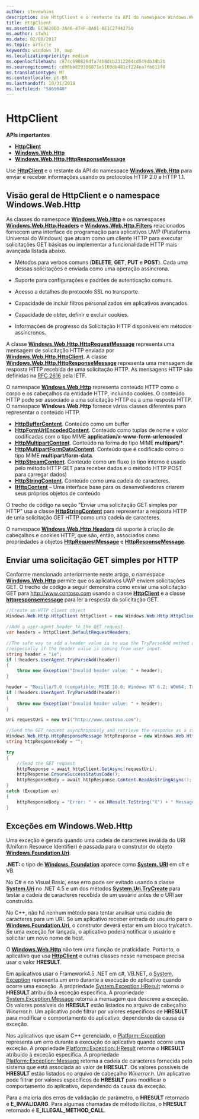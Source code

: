```yaml
---
author: stevewhims
description: Use HttpClient e o restante da API do namespace Windows.Web.Http para enviar e receber informações usando os protocolos HTTP 2.0 e HTTP 1.1.
title: HttpClient
ms.assetid: EC9820D3-3A46-474F-8A01-AE1C27442750
ms.author: stwhi
ms.date: 02/08/2017
ms.topic: article
keywords: windows 10, uwp
ms.localizationpriority: medium
ms.openlocfilehash: c874c690826dfa74b8dcb2312204cd549db3db2b
ms.sourcegitcommit: cd00bb829306871e5103db481cf224ea7fb613f0
ms.translationtype: MT
ms.contentlocale: pt-BR
ms.lasthandoff: 10/31/2018
ms.locfileid: "5869040"
---
```

# <a name="httpclient"></a>HttpClient


**APIs importantes**

-   [**HttpClient**](https://msdn.microsoft.com/library/windows/apps/dn298639)
-   [**Windows.Web.Http**](https://msdn.microsoft.com/library/windows/apps/dn279692)
-   [**Windows.Web.Http.HttpResponseMessage**](https://msdn.microsoft.com/library/windows/apps/dn279631)

Use [**HttpClient**](https://msdn.microsoft.com/library/windows/apps/dn298639) e o restante da API do namespace [**Windows.Web.Http**](https://msdn.microsoft.com/library/windows/apps/dn279692) para enviar e receber informações usando os protocolos HTTP 2.0 e HTTP 1.1.

## <a name="overview-of-httpclient-and-the-windowswebhttp-namespace"></a>Visão geral de HttpClient e o namespace Windows.Web.Http

As classes do namespace [**Windows.Web.Http**](https://msdn.microsoft.com/library/windows/apps/dn279692) e os namespaces [**Windows.Web.Http.Headers**](https://msdn.microsoft.com/library/windows/apps/dn252713) e [**Windows.Web.Http.Filters**](https://msdn.microsoft.com/library/windows/apps/dn298623) relacionados fornecem uma interface de programação para aplicativos UWP (Plataforma Universal do Windows) que atuam como um cliente HTTP para executar solicitações GET básicas ou implementar a funcionalidade HTTP mais avançada listada abaixo.

-   Métodos para verbos comuns (**DELETE**, **GET**, **PUT** e **POST**). Cada uma dessas solicitações é enviada como uma operação assíncrona.

-   Suporte para configurações e padrões de autenticação comuns.

-   Acesso a detalhes do protocolo SSL no transporte.

-   Capacidade de incluir filtros personalizados em aplicativos avançados.

-   Capacidade de obter, definir e excluir cookies.

-   Informações de progresso da Solicitação HTTP disponíveis em métodos assíncronos.

A classe [**Windows.Web.Http.HttpRequestMessage**](https://msdn.microsoft.com/library/windows/apps/dn279617) representa uma mensagem de solicitação HTTP enviada por [**Windows.Web.Http.HttpClient**](https://msdn.microsoft.com/library/windows/apps/dn298639). A classe [**Windows.Web.Http.HttpResponseMessage**](https://msdn.microsoft.com/library/windows/apps/dn279631) representa uma mensagem de resposta HTTP recebida de uma solicitação HTTP. As mensagens HTTP são definidas na [RFC 2616](http://go.microsoft.com/fwlink/p/?linkid=241642) pela IETF.

O namespace [**Windows.Web.Http**](https://msdn.microsoft.com/library/windows/apps/dn279692) representa conteúdo HTTP como o corpo e os cabeçalhos da entidade HTTP, incluindo cookies. O conteúdo HTTP pode ser associado a uma solicitação HTTP ou a uma resposta HTTP. O namespace **Windows.Web.Http** fornece várias classes diferentes para representar o conteúdo HTTP.

-   [**HttpBufferContent**](https://msdn.microsoft.com/library/windows/apps/dn298625). Conteúdo como um buffer
-   [**HttpFormUrlEncodedContent**](https://msdn.microsoft.com/library/windows/apps/dn298685). Conteúdo como tuplas de nome e valor codificadas com o tipo MIME **application/x-www-form-urlencoded**
-   [**HttpMultipartContent**](https://msdn.microsoft.com/library/windows/apps/dn298708). Conteúdo na forma do tipo MIME **multipart/\***.
-   [**HttpMultipartFormDataContent**](https://msdn.microsoft.com/library/windows/apps/dn279596). Conteúdo que é codificado como o tipo MIME **multipart/form-data**.
-   [**HttpStreamContent**](https://msdn.microsoft.com/library/windows/apps/dn279649). Conteúdo como um fluxo (o tipo interno é usado pelo método HTTP GET para receber dados e o método HTTP POST para carregar dados)
-   [**HttpStringContent**](https://msdn.microsoft.com/library/windows/apps/dn279661). Conteúdo como uma cadeia de caracteres.
-   [**IHttpContent**](https://msdn.microsoft.com/library/windows/apps/dn279684) – Uma interface base para os desenvolvedores criarem seus próprios objetos de conteúdo

O trecho de código na seção "Enviar uma solicitação GET simples por HTTP" usa a classe [**HttpStringContent**](https://msdn.microsoft.com/library/windows/apps/dn279661) para representar a resposta HTTP de uma solicitação GET HTTP como uma cadeia de caracteres.

O namespace [**Windows.Web.Http.Headers**](https://msdn.microsoft.com/library/windows/apps/dn252713) dá suporte à criação de cabeçalhos e cookies HTTP, que são, então, associados como propriedades a objetos [**HttpRequestMessage**](https://msdn.microsoft.com/library/windows/apps/dn279617) e [**HttpResponseMessage**](https://msdn.microsoft.com/library/windows/apps/dn279631).

## <a name="send-a-simple-get-request-over-http"></a>Enviar uma solicitação GET simples por HTTP

Conforme mencionado anteriormente neste artigo, o namespace [**Windows.Web.Http**](https://msdn.microsoft.com/library/windows/apps/dn279692) permite que os aplicativos UWP enviem solicitações GET. O trecho de código a seguir demonstra como enviar uma solicitação GET para http://www.contoso.com usando a classe [**HttpClient**](https://msdn.microsoft.com/library/windows/apps/dn298639) e a classe [**httpresponsemessage**](https://msdn.microsoft.com/library/windows/apps/dn279631) para ler a resposta da solicitação GET.

```csharp
//Create an HTTP client object
Windows.Web.Http.HttpClient httpClient = new Windows.Web.Http.HttpClient();

//Add a user-agent header to the GET request. 
var headers = httpClient.DefaultRequestHeaders;

//The safe way to add a header value is to use the TryParseAdd method and verify the return value is true,
//especially if the header value is coming from user input.
string header = "ie";
if (!headers.UserAgent.TryParseAdd(header))
{
    throw new Exception("Invalid header value: " + header);
}

header = "Mozilla/5.0 (compatible; MSIE 10.0; Windows NT 6.2; WOW64; Trident/6.0)";
if (!headers.UserAgent.TryParseAdd(header))
{
    throw new Exception("Invalid header value: " + header);
}

Uri requestUri = new Uri("http://www.contoso.com");

//Send the GET request asynchronously and retrieve the response as a string.
Windows.Web.Http.HttpResponseMessage httpResponse = new Windows.Web.Http.HttpResponseMessage();
string httpResponseBody = "";

try
{
    //Send the GET request
    httpResponse = await httpClient.GetAsync(requestUri);
    httpResponse.EnsureSuccessStatusCode();
    httpResponseBody = await httpResponse.Content.ReadAsStringAsync();
}
catch (Exception ex)
{
    httpResponseBody = "Error: " + ex.HResult.ToString("X") + " Message: " + ex.Message;
}
```

## <a name="exceptions-in-windowswebhttp"></a>Exceções em Windows.Web.Http

Uma exceção é gerada quando uma cadeia de caracteres inválida do URI (Uniform Resource Identifier) é passada para o construtor do objeto [**Windows.Foundation.Uri**](https://msdn.microsoft.com/library/windows/apps/br225998).

**.NET:** o tipo de [**Windows. Foundation**](https://msdn.microsoft.com/library/windows/apps/br225998) aparece como [**System. URI**](https://msdn.microsoft.com/library/windows/apps/xaml/system.uri.aspx) em c# e VB.

No C# e no Visual Basic, esse erro pode ser evitado usando a classe [**System.Uri**](https://msdn.microsoft.com/library/windows/apps/xaml/system.uri.aspx) no .NET 4.5 e um dos métodos [**System.Uri.TryCreate**](https://msdn.microsoft.com/library/windows/apps/xaml/system.uri.trycreate.aspx) para testar a cadeia de caracteres recebida de um usuário antes de o URI ser construído.

No C++, não há nenhum método para tentar analisar uma cadeia de caracteres para um URI. Se um aplicativo receber entrada do usuário para o [**Windows.Foundation.Uri**](https://msdn.microsoft.com/library/windows/apps/br225998), o construtor deverá estar em um bloco try/catch. Se uma exceção for lançada, o aplicativo poderá notificar o usuário e solicitar um novo nome de host.

O [**Windows.Web.Http**](https://msdn.microsoft.com/library/windows/apps/dn279692) não tem uma função de praticidade. Portanto, o aplicativo que usa [**HttpClient**](https://msdn.microsoft.com/library/windows/apps/dn298639) e outras classes nesse namespace precisa usar o valor **HRESULT**.

Em aplicativos usar o Framework4.5 .NET em c#, VB.NET, o [System. Exception](http://msdn.microsoft.com/library/system.exception.aspx) representa um erro durante a execução do aplicativo quando ocorre uma exceção. A propriedade [System.Exception.HResult](http://msdn.microsoft.com/library/system.exception.hresult.aspx) retorna o **HRESULT** atribuído à exceção específica. A propriedade [System.Exception.Message](http://msdn.microsoft.com/library/system.exception.message.aspx) retorna a mensagem que descreve a exceção. Os valores possíveis de **HRESULT** estão listados no arquivo de cabeçalho *Winerror.h*. Um aplicativo pode filtrar por valores específicos de **HRESULT** para modificar o comportamento do aplicativo, dependendo da causa da exceção.

Nos aplicativos que usam C++ gerenciado, o [Platform::Exception](http://msdn.microsoft.com/library/windows/apps/hh755825.aspx) representa um erro durante a execução do aplicativo quando ocorre uma exceção. A propriedade [Platform::Exception::HResult](http://msdn.microsoft.com/library/windows/apps/hh763371.aspx) retorna o **HRESULT** atribuído à exceção específica. A propriedade [Platform::Exception::Message](http://msdn.microsoft.com/library/windows/apps/hh763375.aspx) retorna a cadeia de caracteres fornecida pelo sistema que está associada ao valor de **HRESULT**. Os valores possíveis de **HRESULT** estão listados no arquivo de cabeçalho *Winerror.h*. Um aplicativo pode filtrar por valores específicos de **HRESULT** para modificar o comportamento do aplicativo, dependendo da causa da exceção.

Para a maioria dos erros de validação de parâmetro, o **HRESULT** retornado é **E\_INVALIDARG**. Para algumas chamadas de método ilícitas, o **HRESULT** retornado é **E\_ILLEGAL\_METHOD\_CALL**.

